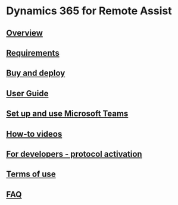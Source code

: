# Dynamics 365 for Remote Assist
## [Overview](index.md)
## [Requirements](requirements.md)
## [Buy and deploy](../licensing/buy-and-deploy.md)
## [User Guide](user-guide.md)
## [Set up and use Microsoft Teams](use-microsoft-teams-with-remote-assist.md)
## [How-to videos](https://go.microsoft.com/fwlink/p/?linkid=2021485)
## [For developers - protocol activation](protocol-activation.md)
## [Terms of use](../legal/remote-assist-license-terms.md)
## [FAQ](faq.md)
